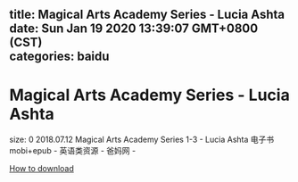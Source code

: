 
title: Magical Arts Academy Series - Lucia Ashta
date: Sun Jan 19 2020 13:39:07 GMT+0800 (CST)    
categories: baidu
---

# Magical Arts Academy Series - Lucia Ashta
size: 0
 2018.07.12 Magical Arts Academy Series 1-3 - Lucia Ashta 电子书mobi+epub - 英语类资源 - 爸妈网 -
 

[How to download](https://bpcam.bemobtrk.com/go/2ceec3aa-1ca2-46d6-b9ff-aaa5c184517c?jno=5137)